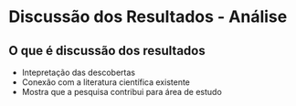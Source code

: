 # Discussão dos Resultados - Análise

## O que é discussão dos resultados

- Intepretação das descobertas
- Conexão com a literatura científica existente
- Mostra que a pesquisa contribui para área de estudo
